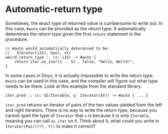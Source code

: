 # Automatic-return type
Sometimes, the exact type of returned value is cumbersome to write out. In this case, `#auto` can be provided as the return type. It automatically determines the return type given the first `return` statement in the procedure.
```onyx
// #auto would automatically determined to be:
//   Iterator(i32), bool, str
weird_return_type :: (x: i32) -> #auto {
    return iter.as_iter(1 .. 5) , false, "Hello, World!";
}
```

In some cases in Onyx, it is actually impossible to write the return type. `#auto` can be used in this case, and the compiler will figure out what type needs to be there. Look at this example from the standard library.
```onyx
iter.prod :: (x: $I/Iterable, y: Iterator($Y)) -> #auto { ... }
```

`iter.prod` returns an iterator of pairs of the two values yielded from the left and right iterators.
There is no way to write the return type, because you cannot spell the type of `Iterator` that `x` is because it is only `Iterable`, meaning you can call `as_iter` on it. Think about it, what could you write in `Iterator(Pair(???, Y))` to make it correct?